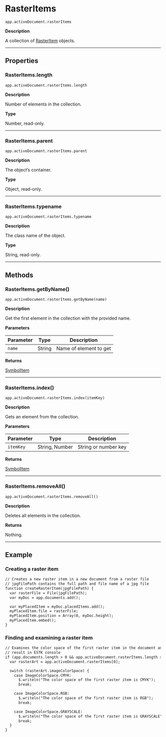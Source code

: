 # RasterItems

`app.activeDocument.rasterItems`

**Description**

A collection of [RasterItem](RasterItem.md#jsobjref-rasteritem) objects.

---

## Properties

### RasterItems.length

`app.activeDocument.rasterItems.length`

**Description**

Number of elements in the collection.

**Type**

Number, read-only.

---

### RasterItems.parent

`app.activeDocument.rasterItems.parent`

**Description**

The object’s container.

**Type**

Object, read-only.

---

### RasterItems.typename

`app.activeDocument.rasterItems.typename`

**Description**

The class name of the object.

**Type**

String, read-only.

---

## Methods

### RasterItems.getByName()

`app.activeDocument.rasterItems.getByName(name)`

**Description**

Get the first element in the collection with the provided name.

**Parameters**

| Parameter   | Type   | Description            |
|-------------|--------|------------------------|
| `name`      | String | Name of element to get |

**Returns**

[SymbolItem](SymbolItem.md#jsobjref-symbolitem)

---

### RasterItems.index()

`app.activeDocument.rasterItems.index(itemKey)`

**Description**

Gets an element from the collection.

**Parameters**

| Parameter   | Type           | Description          |
|-------------|----------------|----------------------|
| `itemKey`   | String, Number | String or number key |

**Returns**

[SymbolItem](SymbolItem.md#jsobjref-symbolitem)

---

### RasterItems.removeAll()

`app.activeDocument.rasterItems.removeAll()`

**Description**

Deletes all elements in the collection.

**Returns**

Nothing.

---

## Example

### Creating a raster item

```default
// Creates a new raster item in a new document from a raster file
// jpgFilePath contains the full path and file name of a jpg file
function createRasterItem(jpgFilePath) {
  var rasterFile = File(jpgFilePath);
  var myDoc = app.documents.add();

  var myPlacedItem = myDoc.placedItems.add();
  myPlacedItem.file = rasterFile;
  myPlacedItem.position = Array(0, myDoc.height);
  myPlacedItem.embed();
}
```

### Finding and examining a raster item

```default
// Examines the color space of the first raster item in the document and displays
// result in ESTK console
if (app.documents.length > 0 && app.activeDocument.rasterItems.length > 0) {
  var rasterArt = app.activeDocument.rasterItems[0];

  switch (rasterArt.imageColorSpace) {
    case ImageColorSpace.CMYK:
      $.writeln("The color space of the first raster item is CMYK");
      break;

    case ImageColorSpace.RGB:
      $.writeln("The color space of the first raster item is RGB");
      break;

    case ImageColorSpace.GRAYSCALE:
      $.writeln("The color space of the first raster item is GRAYSCALE");
      break;
  }
}
```
